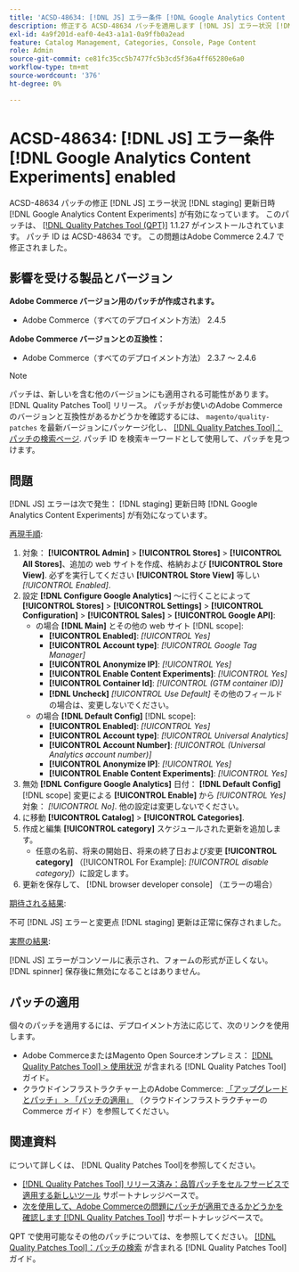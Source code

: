 ```yaml
---
title: 'ACSD-48634: [!DNL JS] エラー条件 [!DNL Google Analytics Content Experiments] 有効'
description: 修正する ACSD-48634 パッチを適用します [!DNL JS] エラー状況 [!DNL staging] 更新日時 [!DNL Google Analytics Content Experiments] が有効になっています。
exl-id: 4a9f201d-eaf0-4e43-a1a1-0a9ffb0a2ead
feature: Catalog Management, Categories, Console, Page Content
role: Admin
source-git-commit: ce81fc35cc5b7477fc5b3cd5f36a4ff65280e6a0
workflow-type: tm+mt
source-wordcount: '376'
ht-degree: 0%

---
```


# ACSD-48634: [!DNL JS] エラー条件 [!DNL Google Analytics Content Experiments] enabled

ACSD-48634 パッチの修正 [!DNL JS] エラー状況 [!DNL staging] 更新日時 [!DNL Google Analytics Content Experiments] が有効になっています。 このパッチは、 [[!DNL Quality Patches Tool (QPT)]](/help/announcements/adobe-commerce-announcements/magento-quality-patches-released-new-tool-to-self-serve-quality-patches.md) 1.1.27 がインストールされています。 パッチ ID は ACSD-48634 です。 この問題はAdobe Commerce 2.4.7 で修正されました。

## 影響を受ける製品とバージョン

**Adobe Commerce バージョン用のパッチが作成されます。**

* Adobe Commerce（すべてのデプロイメント方法） 2.4.5

**Adobe Commerce バージョンとの互換性：**

* Adobe Commerce（すべてのデプロイメント方法） 2.3.7 ～ 2.4.6

>[!NOTE]
>
>パッチは、新しいを含む他のバージョンにも適用される可能性があります。 [!DNL Quality Patches Tool] リリース。 パッチがお使いのAdobe Commerceのバージョンと互換性があるかどうかを確認するには、 `magento/quality-patches` を最新バージョンにパッケージ化し、 [[!DNL Quality Patches Tool]：パッチの検索ページ](https://experienceleague.adobe.com/tools/commerce-quality-patches/index.html). パッチ ID を検索キーワードとして使用して、パッチを見つけます。

## 問題

[!DNL JS] エラーは次で発生： [!DNL staging] 更新日時 [!DNL Google Analytics Content Experiments] が有効になっています。

<u>再現手順</u>:

1. 対象： **[!UICONTROL Admin]** > **[!UICONTROL Stores]** > **[!UICONTROL All Stores]**、追加の web サイトを作成、格納および **[!UICONTROL Store View]**. 必ずを実行してください **[!UICONTROL Store View]** 等しい *[!UICONTROL Enabled]*.
1. 設定 **[!DNL Configure Google Analytics]** ～に行くことによって **[!UICONTROL Stores]** > **[!UICONTROL Settings]** > **[!UICONTROL Configuration]** > **[!UICONTROL Sales]** > **[!UICONTROL Google API]**:
   * の場合 **[!DNL Main]** とその他の web サイト [!DNL scope]:
      * **[!UICONTROL Enabled]**: *[!UICONTROL Yes]*
      * **[!UICONTROL Account type]**: *[!UICONTROL Google Tag Manager]*
      * **[!UICONTROL Anonymize IP]**: *[!UICONTROL Yes]*
      * **[!UICONTROL Enable Content Experiments]**: *[!UICONTROL Yes]*
      * **[!UICONTROL Container Id]**: *[!UICONTROL (GTM container ID)]*
      * **[!DNL Uncheck]** *[!UICONTROL Use Default]* その他のフィールドの場合は、変更しないでください。
   * の場合 **[!DNL Default Config]** [!DNL scope]:
      * **[!UICONTROL Enabled]**: *[!UICONTROL Yes]*
      * **[!UICONTROL Account type]**: *[!UICONTROL Universal Analytics]*
      * **[!UICONTROL Account Number]**: *[!UICONTROL (Universal Analytics account number)]*
      * **[!UICONTROL Anonymize IP]**: *[!UICONTROL Yes]*
      * **[!UICONTROL Enable Content Experiments]**: *[!UICONTROL Yes]*
1. 無効 **[!DNL Configure Google Analytics]** 日付： **[!DNL Default Config]** [!DNL scope] 変更による **[!UICONTROL Enable]** から *[!UICONTROL Yes]* 対象： *[!UICONTROL No]*. 他の設定は変更しないでください。
1. に移動 **[!UICONTROL Catalog]** > **[!UICONTROL Categories]**.
1. 作成と編集 **[!UICONTROL category]** スケジュールされた更新を追加します。
   * 任意の名前、将来の開始日、将来の終了日および変更 **[!UICONTROL category]** （[!UICONTROL For Example]: *[!UICONTROL disable category]*）に設定します。
1. 更新を保存して、 [!DNL browser developer console] （エラーの場合）

<u>期待される結果</u>:

不可 [!DNL JS] エラーと変更点 [!DNL staging] 更新は正常に保存されました。

<u>実際の結果</u>:

[!DNL JS] エラーがコンソールに表示され、フォームの形式が正しくない。 [!DNL spinner] 保存後に無効になることはありません。

## パッチの適用

個々のパッチを適用するには、デプロイメント方法に応じて、次のリンクを使用します。

* Adobe CommerceまたはMagento Open Sourceオンプレミス： [[!DNL Quality Patches Tool] > 使用状況](https://experienceleague.adobe.com/docs/commerce-operations/tools/quality-patches-tool/usage.html) が含まれる [!DNL Quality Patches Tool] ガイド。
* クラウドインフラストラクチャー上のAdobe Commerce: [「アップグレードとパッチ」 > 「パッチの適用」](https://experienceleague.adobe.com/docs/commerce-cloud-service/user-guide/develop/upgrade/apply-patches.html) （クラウドインフラストラクチャーのCommerce ガイド）を参照してください。

## 関連資料

について詳しくは、 [!DNL Quality Patches Tool]を参照してください。

* [[!DNL Quality Patches Tool] リリース済み：品質パッチをセルフサービスで適用する新しいツール](/help/announcements/adobe-commerce-announcements/magento-quality-patches-released-new-tool-to-self-serve-quality-patches.md) サポートナレッジベースで。
* [次を使用して、Adobe Commerceの問題にパッチが適用できるかどうかを確認します [!DNL Quality Patches Tool]](/help/support-tools/patches-available-in-qpt-tool/check-patch-for-magento-issue-with-magento-quality-patches.md) サポートナレッジベースで。

QPT で使用可能なその他のパッチについては、を参照してください。 [[!DNL Quality Patches Tool]：パッチの検索](https://experienceleague.adobe.com/tools/commerce-quality-patches/index.html) が含まれる [!DNL Quality Patches Tool] ガイド。
